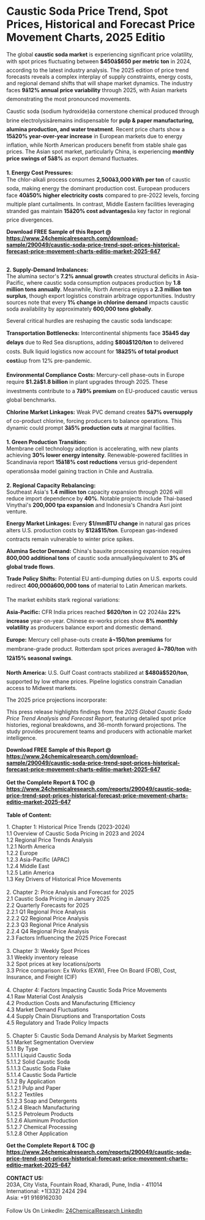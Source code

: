 <h1>Caustic Soda Price Trend, Spot Prices, Historical and Forecast Price Movement Charts, 2025 Editio</h1><p>The global <strong>caustic soda market</strong> is experiencing significant price volatility, with spot prices fluctuating between <strong>$450â$650 per metric ton</strong> in 2024, according to the latest industry analysis. The 2025 edition of price trend forecasts reveals a complex interplay of supply constraints, energy costs, and regional demand shifts that will shape market dynamics. The industry faces <strong>9â12% annual price variability</strong> through 2025, with Asian markets demonstrating the most pronounced movements.</p><p>Caustic soda (sodium hydroxide)âa cornerstone chemical produced through brine electrolysisâremains indispensable for <strong>pulp &amp; paper manufacturing, alumina production, and water treatment</strong>. Recent price charts show a <strong>15â20% year-over-year increase</strong> in European markets due to energy inflation, while North American producers benefit from stable shale gas prices. The Asian spot market, particularly China, is experiencing <strong>monthly price swings of 5â8%</strong> as export demand fluctuates.</p><p><strong>1. Energy Cost Pressures:</strong><br>
The chlor-alkali process consumes <strong>2,500â3,000 kWh per ton</strong> of caustic soda, making energy the dominant production cost. European producers face <strong>40â50% higher electricity costs</strong> compared to pre-2022 levels, forcing multiple plant curtailments. In contrast, Middle Eastern facilities leveraging stranded gas maintain <strong>15â20% cost advantages</strong>âa key factor in regional price divergences.</p><div><b>Download FREE Sample of this Report @ 
            <a href="https://www.24chemicalresearch.com/download-sample/290049/caustic-soda-price-trend-spot-prices-historical-forecast-price-movement-charts-editio-market-2025-647">
            https://www.24chemicalresearch.com/download-sample/290049/caustic-soda-price-trend-spot-prices-historical-forecast-price-movement-charts-editio-market-2025-647</a></b></div><br><p><strong>2. Supply-Demand Imbalances:</strong><br>
The alumina sector's <strong>7.2% annual growth</strong> creates structural deficits in Asia-Pacific, where caustic soda consumption outpaces production by <strong>1.8 million tons annually</strong>. Meanwhile, North America enjoys a <strong>2.3 million ton surplus</strong>, though export logistics constrain arbitrage opportunities. Industry sources note that every <strong>1% change in chlorine demand</strong> impacts caustic soda availability by approximately <strong>600,000 tons globally</strong>.</p><p>Several critical hurdles are reshaping the caustic soda landscape:</p><p><strong>Transportation Bottlenecks:</strong> Intercontinental shipments face <strong>35â45 day delays</strong> due to Red Sea disruptions, adding <strong>$80â$120/ton</strong> to delivered costs. Bulk liquid logistics now account for <strong>18â25% of total product cost</strong>âup from 12% pre-pandemic.</p><p><strong>Environmental Compliance Costs:</strong> Mercury-cell phase-outs in Europe require <strong>$1.2â$1.8 billion</strong> in plant upgrades through 2025. These investments contribute to a <strong>7â9% premium</strong> on EU-produced caustic versus global benchmarks.</p><p><strong>Chlorine Market Linkages:</strong> Weak PVC demand creates <strong>5â7% oversupply</strong> of co-product chlorine, forcing producers to balance operations. This dynamic could prompt <strong>3â5% production cuts</strong> at marginal facilities.</p><p><strong>1. Green Production Transition:</strong><br>
Membrane cell technology adoption is accelerating, with new plants achieving <strong>30% lower energy intensity</strong>. Renewable-powered facilities in Scandinavia report <strong>15â18% cost reductions</strong> versus grid-dependent operationsâa model gaining traction in Chile and Australia.</p><p><strong>2. Regional Capacity Rebalancing:</strong><br>
Southeast Asia's <strong>1.4 million ton</strong> capacity expansion through 2026 will reduce import dependence by <strong>40%</strong>. Notable projects include Thai-based Vinythai's <strong>200,000 tpa expansion</strong> and Indonesia's Chandra Asri joint venture.</p><p><strong>Energy Market Linkages:</strong> Every <strong>$1/mmBTU change</strong> in natural gas prices alters U.S. production costs by <strong>$12â$15/ton</strong>. European gas-indexed contracts remain vulnerable to winter price spikes.</p><p><strong>Alumina Sector Demand:</strong> China's bauxite processing expansion requires <strong>800,000 additional tons</strong> of caustic soda annuallyâequivalent to <strong>3% of global trade flows</strong>.</p><p><strong>Trade Policy Shifts:</strong> Potential EU anti-dumping duties on U.S. exports could redirect <strong>400,000â600,000 tons</strong> of material to Latin American markets.</p><p>The market exhibits stark regional variations:</p><p><strong>Asia-Pacific:</strong> CFR India prices reached <strong>$620/ton</strong> in Q2 2024âa <strong>22% increase</strong> year-on-year. Chinese ex-works prices show <strong>8% monthly volatility</strong> as producers balance export and domestic demand.</p><p><strong>Europe:</strong> Mercury cell phase-outs create <strong>â¬150/ton premiums</strong> for membrane-grade product. Rotterdam spot prices averaged <strong>â¬780/ton</strong> with <strong>12â15% seasonal swings</strong>.</p><p><strong>North America:</strong> U.S. Gulf Coast contracts stabilized at <strong>$480â$520/ton</strong>, supported by low ethane prices. Pipeline logistics constrain Canadian access to Midwest markets.</p><p>The 2025 price projections incorporate:</p><p>This press release highlights findings from the <em>2025 Global Caustic Soda Price Trend Analysis and Forecast Report</em>, featuring detailed spot price histories, regional breakdowns, and 36-month forward projections. The study provides procurement teams and producers with actionable market intelligence.</p><div><b>Download FREE Sample of this Report @ 
            <a href="https://www.24chemicalresearch.com/download-sample/290049/caustic-soda-price-trend-spot-prices-historical-forecast-price-movement-charts-editio-market-2025-647">
            https://www.24chemicalresearch.com/download-sample/290049/caustic-soda-price-trend-spot-prices-historical-forecast-price-movement-charts-editio-market-2025-647</a></b></div><br><div><b>Get the Complete Report & TOC @ 
            <a href="https://www.24chemicalresearch.com/reports/290049/caustic-soda-price-trend-spot-prices-historical-forecast-price-movement-charts-editio-market-2025-647">
            https://www.24chemicalresearch.com/reports/290049/caustic-soda-price-trend-spot-prices-historical-forecast-price-movement-charts-editio-market-2025-647</a></b></div><br>
            <b>Table of Content:</b><p>1. Chapter 1: Historical Price Trends (2023-2024)<br />
1.1 Overview of Caustic Soda Pricing in 2023 and 2024<br />
1.2 Regional Price Trends Analysis<br />
1.2.1 North America<br />
1.2.2 Europe<br />
1.2.3 Asia-Pacific (APAC)<br />
1.2.4 Middle East<br />
1.2.5 Latin America<br />
1.3 Key Drivers of Historical Price Movements<br />
<br />
2. Chapter 2: Price Analysis and Forecast for 2025<br />
2.1 Caustic Soda Pricing in January 2025<br />
2.2 Quarterly Forecasts for 2025<br />
2.2.1 Q1 Regional Price Analysis<br />
2.2.2 Q2 Regional Price Analysis<br />
2.2.3 Q3 Regional Price Analysis<br />
2.2.4 Q4 Regional Price Analysis<br />
2.3 Factors Influencing the 2025 Price Forecast<br />
<br />
3. Chapter 3: Weekly Spot Prices<br />
3.1 Weekly inventory release<br />
3.2 Spot prices at key locations/ports<br />
3.3 Price comparison: Ex Works (EXW), Free On Board (FOB), Cost, Insurance, and Freight (CIF)<br />
<br />
4. Chapter 4: Factors Impacting Caustic Soda Price Movements<br />
4.1 Raw Material Cost Analysis<br />
4.2 Production Costs and Manufacturing Efficiency<br />
4.3 Market Demand Fluctuations<br />
4.4 Supply Chain Disruptions and Transportation Costs<br />
4.5 Regulatory and Trade Policy Impacts<br />
<br />
5. Chapter 5: Caustic Soda Demand Analysis by Market Segments<br />
5.1 Market Segmentation Overview<br />
5.1.1 By Type<br />
5.1.1.1 Liquid Caustic Soda<br />
5.1.1.2 Solid Caustic Soda<br />
5.1.1.3 Caustic Soda Flake<br />
5.1.1.4 Caustic Soda Particle<br />
5.1.2 By Application<br />
5.1.2.1 Pulp and Paper<br />
5.1.2.2 Textiles<br />
5.1.2.3 Soap and Detergents<br />
5.1.2.4 Bleach Manufacturing<br />
5.1.2.5 Petroleum Products<br />
5.1.2.6 Aluminum Production<br />
5.1.2.7 Chemical Processing<br />
5.1.2.8 Other Application</p><div><b>Get the Complete Report & TOC @ 
            <a href="https://www.24chemicalresearch.com/reports/290049/caustic-soda-price-trend-spot-prices-historical-forecast-price-movement-charts-editio-market-2025-647">
            https://www.24chemicalresearch.com/reports/290049/caustic-soda-price-trend-spot-prices-historical-forecast-price-movement-charts-editio-market-2025-647</a></b></div><br><b>CONTACT US:</b><br>
            203A, City Vista, Fountain Road, Kharadi, Pune, India - 411014<br>
            International: +1(332) 2424 294<br>
            Asia: +91 9169162030 <br><br>
            Follow Us On LinkedIn: <a href="https://www.linkedin.com/company/24chemicalresearch/">24ChemicalResearch LinkedIn</a>